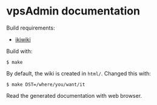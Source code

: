 vpsAdmin documentation
======================

Build requirements:

 - [ikiwiki](http://ikiwiki.info/)

Build with:

	$ make

By default, the wiki is created in ``html/``. Changed this with:

	$ make DST=/where/you/want/it

Read the generated documentation with web browser.
